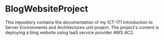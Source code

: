 # BlogWebsiteProject
This repository contains the documentation of my ICT-171 Introduction to Server Environments and Architectures unit project.
The project's content is deploying a blog website using IaaS service provider AWS AC2.
